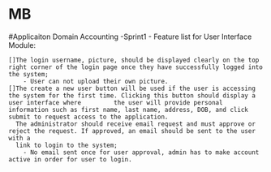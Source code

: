 # MB

#Applicaiton Domain Accounting
  -Sprint1 - Feature list for User Interface Module:  
    
    []The login username, picture, should be displayed clearly on the top right corner of the login page once they have successfully logged into the system;
        - User can not upload their own picture.  
    []The create a new user button will be used if the user is accessing the system for the first time. Clicking this button should display a user interface where         the user will provide personal information such as first name, last name, address, DOB, and click submit to request access to the application. 
      The administrator should receive email request and must approve or reject the request. If approved, an email should be sent to the user with a
      link to login to the system;
        - No email sent once for user approval, admin has to make account active in order for user to login.
